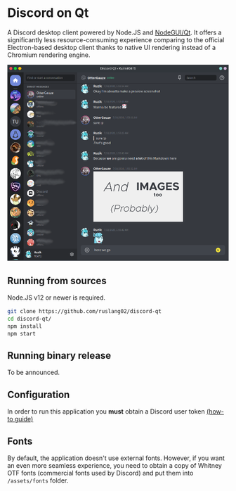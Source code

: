 # Discord on Qt
A Discord desktop client powered by Node.JS and [NodeGUI/Qt](https://github.com/nodegui).
It offers a significantly less resource-consuming experience comparing to the official Electron-based desktop client thanks to native UI rendering instead of a Chromium rendering engine.

![Screenshot](screenshot.png)

## Running from sources
Node.JS v12 or newer is required.
```bash
git clone https://github.com/ruslang02/discord-qt
cd discord-qt/
npm install
npm start
```

## Running binary release
To be announced.

## Configuration
In order to run this application you **must** obtain a Discord user token [(how-to guide)](https://github.com/Tyrrrz/DiscordChatExporter/wiki/Obtaining-Token-and-Channel-IDs)

## Fonts
By default, the application doesn't use external fonts. However, if you want an even more seamless experience, you need to obtain a copy of Whitney OTF fonts (commercial fonts used by Discord) and put them into `/assets/fonts` folder.
